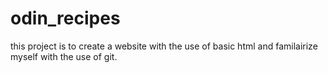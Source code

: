 # odin_recipes
this project is to create a website with the use of basic html and familairize myself with the use of git.